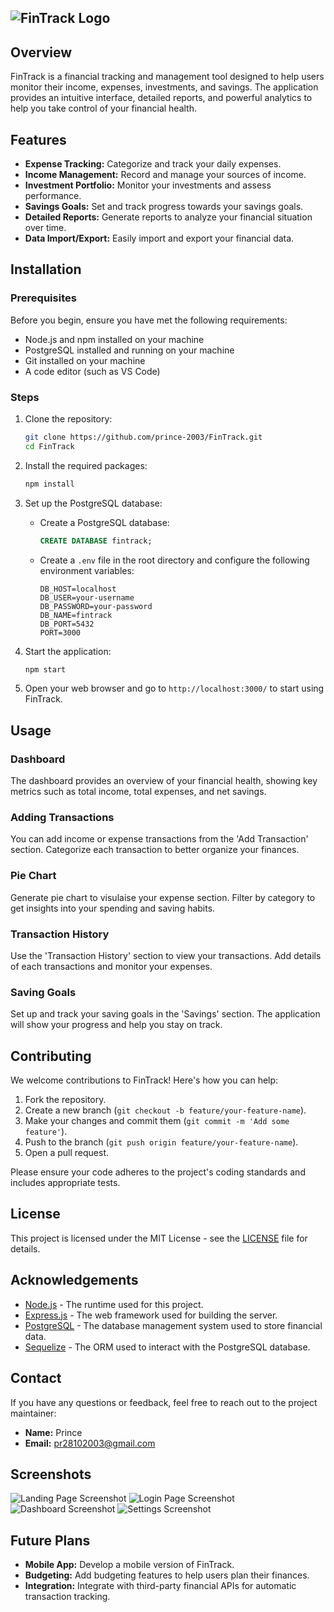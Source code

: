 
## ![FinTrack Logo](https://github.com/prince-2003/FinTrack/blob/main/public/src/logo.svg)

## Overview

FinTrack is a financial tracking and management tool designed to help users monitor their income, expenses, investments, and savings. The application provides an intuitive interface, detailed reports, and powerful analytics to help you take control of your financial health.

## Features

- **Expense Tracking:** Categorize and track your daily expenses.
- **Income Management:** Record and manage your sources of income.
- **Investment Portfolio:** Monitor your investments and assess performance.
- **Savings Goals:** Set and track progress towards your savings goals.
- **Detailed Reports:** Generate reports to analyze your financial situation over time.
- **Data Import/Export:** Easily import and export your financial data.

## Installation

### Prerequisites

Before you begin, ensure you have met the following requirements:

- Node.js and npm installed on your machine
- PostgreSQL installed and running on your machine
- Git installed on your machine
- A code editor (such as VS Code)

### Steps

1. Clone the repository:

    ```bash
    git clone https://github.com/prince-2003/FinTrack.git
    cd FinTrack
    ```

2. Install the required packages:

    ```bash
    npm install
    ```

3. Set up the PostgreSQL database:

    - Create a PostgreSQL database:

      ```sql
      CREATE DATABASE fintrack;
      ```

    - Create a `.env` file in the root directory and configure the following environment variables:

      ```env
      DB_HOST=localhost
      DB_USER=your-username
      DB_PASSWORD=your-password
      DB_NAME=fintrack
      DB_PORT=5432
      PORT=3000
      ```
4. Start the application:

    ```bash
    npm start
    ```

5. Open your web browser and go to `http://localhost:3000/` to start using FinTrack.

## Usage

### Dashboard

The dashboard provides an overview of your financial health, showing key metrics such as total income, total expenses, and net savings.

### Adding Transactions

You can add income or expense transactions from the 'Add Transaction' section. Categorize each transaction to better organize your finances.

### Pie Chart

Generate pie chart to visulaise your expense section. Filter by category to get insights into your spending and saving habits.

### Transaction History

Use the 'Transaction History' section to view your transactions. Add details of each transactions and monitor your expenses.

### Saving Goals

Set up and track your saving goals in the 'Savings' section. The application will show your progress and help you stay on track.


## Contributing

We welcome contributions to FinTrack! Here's how you can help:

1. Fork the repository.
2. Create a new branch (`git checkout -b feature/your-feature-name`).
3. Make your changes and commit them (`git commit -m 'Add some feature'`).
4. Push to the branch (`git push origin feature/your-feature-name`).
5. Open a pull request.

Please ensure your code adheres to the project's coding standards and includes appropriate tests.

## License

This project is licensed under the MIT License - see the [LICENSE](LICENSE) file for details.

## Acknowledgements

- [Node.js](https://nodejs.org/) - The runtime used for this project.
- [Express.js](https://expressjs.com/) - The web framework used for building the server.
- [PostgreSQL](https://www.postgresql.org/) - The database management system used to store financial data.
- [Sequelize](https://sequelize.org/) - The ORM used to interact with the PostgreSQL database.

## Contact

If you have any questions or feedback, feel free to reach out to the project maintainer:

- **Name:** Prince
- **Email:** [pr28102003@gmail.com](mailto:pr28102003@gmail.com)

## Screenshots
![Landing Page Screenshot](https://github.com/prince-2003/FinTrack/blob/main/Screenshots/Landing.jpeg)
![Login Page Screenshot](https://github.com/prince-2003/FinTrack/blob/main/Screenshots/login.jpeg)
![Dashboard Screenshot](https://github.com/prince-2003/FinTrack/blob/main/Screenshots/Dashboard.jpeg)
![Settings Screenshot](https://github.com/prince-2003/FinTrack/blob/main/Screenshots/Setting.jpeg)

## Future Plans

- **Mobile App:** Develop a mobile version of FinTrack.
- **Budgeting:** Add budgeting features to help users plan their finances.
- **Integration:** Integrate with third-party financial APIs for automatic transaction tracking.

